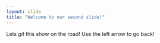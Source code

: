 ```yaml
---
layout: slide
title: "Welcome to our second slide!"
---
```

Lets *git* this show on the road!
Use the left arrow to go back!